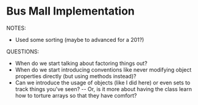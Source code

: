 # Bus Mall Implementation

NOTES:

- Used some sorting (maybe to advanced for a 201?)


QUESTIONS:
- When do we start talking about factoring things out?
- When do we start introducing conventions like never modifying object properties directly (but using methods instead)?
- Can we introduce the usage of objects (like I did here) or even sets to track things you've seen?
-- Or, is it more about having the class learn how to torture arrays so that they have comfort?
